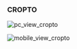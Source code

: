 ### CROPTO

![pc_view_cropto](https://github.com/leocodeio/Cropto/blob/test/public/mobiile_view.png?raw=true "Optional title")

![mobile_view_cropto](public\mobile_view.png "Optional title")
